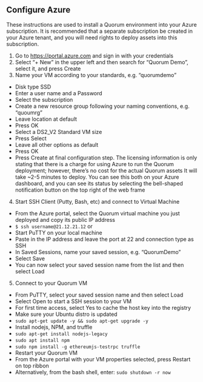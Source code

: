 ## Configure Azure 
These instructions are used to install a Quorum environment into your Azure subscription.  It is recommended that a separate subscription be created in your Azure tenant, and you will need rights to deploy assets into this subscription. 

1. Go to https://portal.azure.com and sign in with your credentials 
2. Select “+ New” in the upper left and then search for “Quorum Demo”, select it, and press Create 
3. Name your VM according to your standards, e.g. “quorumdemo” 
 - Disk type SSD 
 - Enter a user name and a Password 
 - Select the subscription 
 - Create a new resource group following your naming conventions, e.g. “quoumrg” 
 - Leave location at default 
 - Press OK 
 - Select a DS2_V2 Standard VM size 
 - Press Select 
 - Leave all other options as default 
 - Press OK 
 - Press Create at final configuration step.  The licensing information is only stating that there is a charge for using Azure to run the Quorum deployment; however, there’s no cost for the actual Quorum assets It will take ~2-5 minutes to deploy.  You can see this both on your Azure dashboard, and you can see its status by selecting the bell-shaped notification button on the top right of the web frame 
4. Start SSH Client (Putty, Bash, etc) and connect to Virtual Machine
 - From the Azure portal, select the Quorum virtual machine you just deployed and copy its public IP address 
 - `$ ssh username@21.12.21.12`
 or 
 - Start PuTTY on your local machine 
 - Paste in the IP address and leave the port at 22 and connection type as SSH 
 - In Saved Sessions, name your saved session, e.g. “QuorumDemo” 
 - Select Save 
 - You can now select your saved session name from the list and then select Load 
5. Connect to your Quorum VM 
 - From PuTTY, select your saved session name and then select Load 
 - Select Open to start a SSH session to your VM 
 - For first time access, select Yes to cache the host key into the registry 
 - Make sure your Ubuntu distro is updated 
 - `sudo apt-get update -y && sudo apt-get upgrade -y` 
 - Install nodejs, NPM, and truffle 
 - `sudo apt-get install nodejs-legacy`
 - `sudo apt install npm`
 - `sudo npm install -g ethereumjs-testrpc truffle` 
 - Restart your Quorum VM 
 - From the Azure portal with your VM properties selected, press Restart on top ribbon 
 - Alternatively, from the bash shell, enter: `sudo shutdown -r now` 